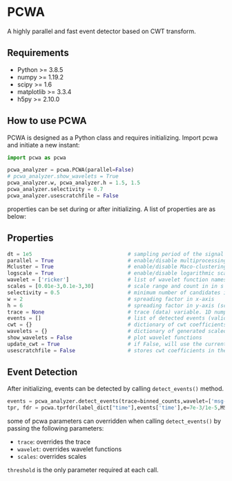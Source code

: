 # PCWA
A highly parallel and fast event detector based on CWT transform.


## Requirements
- Python >= 3.8.5
- numpy >= 1.19.2
- scipy >= 1.6
- matplotlib >= 3.3.4
- h5py >= 2.10.0

## How to use PCWA
PCWA is designed as a Python class and requires initializing. Import pcwa and initiate a new instant:

```python
import pcwa as pcwa

pcwa_analyzer = pcwa.PCWA(parallel=False)
# pcwa_analyzer.show_wavelets = True
pcwa_analyzer.w, pcwa_analyzer.h = 1.5, 1.5
pcwa_analyzer.selectivity = 0.7
pcwa_analyzer.usescratchfile = False
```
properties can be set during or after initializing. A list of properties are as below:

## Properties
```python
dt = 1e5                               # sampling period of the signal in s
parallel = True                        # enable/disable multiprocessing 
Mcluster = True                        # enable/disable Maco-clustering
logscale = True                        # enable/disable logarithmic scale for scale-axis
wavelet = ['ricker']                   # list of wavelet function names
scales = [0.01e-3,0.1e-3,30]           # scale range and count in in s
selectivity = 0.5                      # minimum number of candidates in a valid micro-cluster
w = 2                                  # spreading factor in x-axis
h = 6                                  # spreading factor in y-axis (scale-axis)
trace = None                           # trace (data) variable. 1D numpy vector
events = []                            # list of detected events (valid after calling detect_events() function)
cwt = {}                               # dictionary of cwt coefficients
wavelets = {}                          # dictionary of generated scaled&normalized 1D wavelet arrays
show_wavelets = False                  # plot wavelet functions
update_cwt = True                      # if False, will use the current cwt coefficients to detect events to save time tuning threshold parameters
usescratchfile = False                 # stores cwt coefficients in the scarach file (hdf5 formatted) file
```

## Event Detection
After initializing, events can be detected by calling `detect_events()` method.

```python
events = pcwa_analyzer.detect_events(trace=binned_counts,wavelet=['msg-6','msg-7','msg-8'],scales=[0.1e-3,1.0e-3,50],threshold=3)
tpr, fdr = pcwa.tprfdr(label_dict["time"],events['time'],e=7e-3/1e-5,MS=0) # e is the tolerance of error for event location, here 7ms/0.01ms (in data points), 0.01ms is the bin size
```
some of pcwa parameters can overridden when calling `detect_events()` by passing the following parameters:
- `trace`:        overrides the trace
- `wavelet`:      overrides wavelet functions
- `scales`:       overrides scales

`threshold` is the only parameter required at each call.
